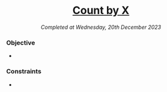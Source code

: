 <h1 align="center">
  <a href="">Count by X</a>
</h1>

<p align="center">
  <i align="center">Completed at Wednesday, 20th December 2023</i>
</p>

### Objective

-

### Constraints

-